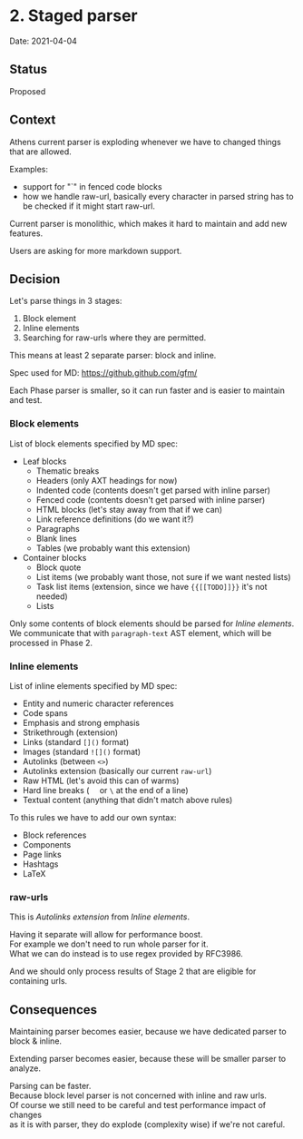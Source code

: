 # 2. Staged parser

Date: 2021-04-04


## Status

Proposed


## Context

Athens current parser is exploding whenever we have to changed things that are allowed.

Examples:

- support for "`" in fenced code blocks
- how we handle raw-url, basically every character in parsed string has to be checked if it might start raw-url.

Current parser is monolithic, which makes it hard to maintain and add new features.

Users are asking for more markdown support.


## Decision

Let's parse things in 3 stages:
1. Block element
2. Inline elements
3. Searching for raw-urls where they are permitted.

This means at least 2 separate parser: block and inline.

Spec used for MD: https://github.github.com/gfm/

Each Phase parser is smaller, so it can run faster and is easier to maintain and test.


### Block elements

List of block elements specified by MD spec:
* Leaf blocks
  * Thematic breaks
  * Headers (only AXT headings for now)
  * Indented code (contents doesn't get parsed with inline parser)
  * Fenced code (contents doesn't get parsed with inline parser)
  * HTML blocks (let's stay away from that if we can)
  * Link reference definitions (do we want it?)
  * Paragraphs
  * Blank lines
  * Tables (we probably want this extension)
* Container blocks
  * Block quote
  * List items (we probably want those, not sure if we want nested lists)
  * Task list items (extension, since we have `{{[[TODO]]}}` it's not needed)
  * Lists

Only some contents of block elements should be parsed for *Inline elements*.  
We communicate that with `paragraph-text` AST element, which will be processed in Phase 2.

### Inline elements

List of inline elements specified by MD spec:

* Entity and numeric character references
* Code spans
* Emphasis and strong emphasis
* Strikethrough (extension)
* Links (standard `[]()` format)
* Images (standard `![]()` format)
* Autolinks (between `<>`)
* Autolinks extension (basically our current `raw-url`)
* Raw HTML (let's avoid this can of warms)
* Hard line breaks (`  ` or `\` at the end of a line)
* Textual content (anything that didn't match above rules)

To this rules we have to add our own syntax:
* Block references
* Components
* Page links
* Hashtags
* LaTeX


### raw-urls

This is *Autolinks extension* from *Inline elements*.

Having it separate will allow for performance boost.  
For example we don't need to run whole parser for it.  
What we can do instead is to use regex provided by RFC3986.

And we should only process results of Stage 2 that are eligible for containing urls.


## Consequences

Maintaining parser becomes easier, because we have dedicated parser to block & inline.

Extending parser becomes easier, because these will be smaller parser to analyze.

Parsing can be faster.  
Because block level parser is not concerned with inline and raw urls.  
Of course we still need to be careful and test performance impact of changes  
as it is with parser, they do explode (complexity wise) if we're not careful.
